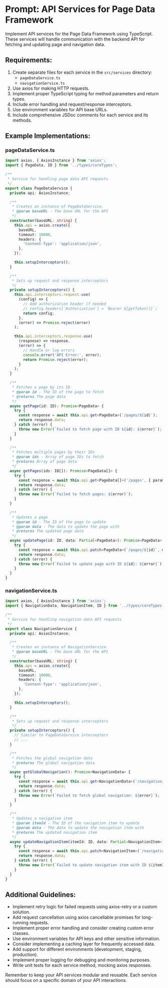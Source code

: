 # Prompt: API Services for Page Data Framework

Implement API services for the Page Data Framework using TypeScript. These services will handle communication with the backend API for fetching and updating page and navigation data.

## Requirements:

1. Create separate files for each service in the `src/services` directory:
   - `pageDataService.ts`
   - `navigationService.ts`
2. Use axios for making HTTP requests.
3. Implement proper TypeScript typing for method parameters and return types.
4. Include error handling and request/response interceptors.
5. Use environment variables for API base URLs.
6. Include comprehensive JSDoc comments for each service and its methods.

## Example Implementations:

### pageDataService.ts

```typescript
import axios, { AxiosInstance } from 'axios';
import { PageData, ID } from '../types/coreTypes';

/**
 * Service for handling page data API requests
 */
export class PageDataService {
  private api: AxiosInstance;

  /**
   * Creates an instance of PageDataService.
   * @param baseURL - The base URL for the API
   */
  constructor(baseURL: string) {
    this.api = axios.create({
      baseURL,
      timeout: 10000,
      headers: {
        'Content-Type': 'application/json',
      },
    });

    this.setupInterceptors();
  }

  /**
   * Sets up request and response interceptors
   */
  private setupInterceptors() {
    this.api.interceptors.request.use(
      (config) => {
        // Add authorization header if needed
        // config.headers['Authorization'] = `Bearer ${getToken()}`;
        return config;
      },
      (error) => Promise.reject(error)
    );

    this.api.interceptors.response.use(
      (response) => response,
      (error) => {
        // Handle or log errors
        console.error('API Error:', error);
        return Promise.reject(error);
      }
    );
  }

  /**
   * Fetches a page by its ID
   * @param id - The ID of the page to fetch
   * @returns The page data
   */
  async getPage(id: ID): Promise<PageData> {
    try {
      const response = await this.api.get<PageData>(`/pages/${id}`);
      return response.data;
    } catch (error) {
      throw new Error(`Failed to fetch page with ID ${id}: ${error}`);
    }
  }

  /**
   * Fetches multiple pages by their IDs
   * @param ids - Array of page IDs to fetch
   * @returns Array of page data
   */
  async getPages(ids: ID[]): Promise<PageData[]> {
    try {
      const response = await this.api.get<PageData[]>('/pages', { params: { ids: ids.join(',') } });
      return response.data;
    } catch (error) {
      throw new Error(`Failed to fetch pages: ${error}`);
    }
  }

  /**
   * Updates a page
   * @param id - The ID of the page to update
   * @param data - The data to update the page with
   * @returns The updated page data
   */
  async updatePage(id: ID, data: Partial<PageData>): Promise<PageData> {
    try {
      const response = await this.api.patch<PageData>(`/pages/${id}`, data);
      return response.data;
    } catch (error) {
      throw new Error(`Failed to update page with ID ${id}: ${error}`);
    }
  }
}
```

### navigationService.ts

```typescript
import axios, { AxiosInstance } from 'axios';
import { NavigationData, NavigationItem, ID } from '../types/coreTypes';

/**
 * Service for handling navigation data API requests
 */
export class NavigationService {
  private api: AxiosInstance;

  /**
   * Creates an instance of NavigationService.
   * @param baseURL - The base URL for the API
   */
  constructor(baseURL: string) {
    this.api = axios.create({
      baseURL,
      timeout: 10000,
      headers: {
        'Content-Type': 'application/json',
      },
    });

    this.setupInterceptors();
  }

  /**
   * Sets up request and response interceptors
   */
  private setupInterceptors() {
    // Similar to PageDataService interceptors
    // ...
  }

  /**
   * Fetches the global navigation data
   * @returns The global navigation data
   */
  async getGlobalNavigation(): Promise<NavigationData> {
    try {
      const response = await this.api.get<NavigationData>('/navigation/global');
      return response.data;
    } catch (error) {
      throw new Error(`Failed to fetch global navigation: ${error}`);
    }
  }

  /**
   * Updates a navigation item
   * @param itemId - The ID of the navigation item to update
   * @param data - The data to update the navigation item with
   * @returns The updated navigation item
   */
  async updateNavigationItem(itemId: ID, data: Partial<NavigationItem>): Promise<NavigationItem> {
    try {
      const response = await this.api.patch<NavigationItem>(`/navigation/items/${itemId}`, data);
      return response.data;
    } catch (error) {
      throw new Error(`Failed to update navigation item with ID ${itemId}: ${error}`);
    }
  }
}
```

## Additional Guidelines:

- Implement retry logic for failed requests using axios-retry or a custom solution.
- Add request cancellation using axios cancellable promises for long-running requests.
- Implement proper error handling and consider creating custom error classes.
- Use environment variables for API keys and other sensitive information.
- Consider implementing a caching layer for frequently accessed data.
- Add support for different environments (development, staging, production).
- Implement proper logging for debugging and monitoring purposes.
- Write unit tests for each service method, mocking axios responses.

Remember to keep your API services modular and reusable. Each service should focus on a specific domain of your API interactions.